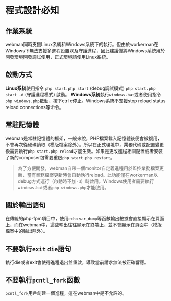 # 程式設計必知

## 作業系統
webman同時支援Linux系統和Windows系統下的執行。但由於workerman在Windows下無法支援多進程設置以及守護進程，因此建議僅將Windows系統用於開發環境開發調試使用，正式環境請使用Linux系統。

## 啟動方式
**Linux系統**使用指令 `php start.php start` (debug調試模式) `php start.php start -d` (守護進程模式) 啟動。
**Windows系統**執行`windows.bat`或者使用指令 `php windows.php`啟動，按下ctrl c停止。Windows系統不支援stop reload status reload connections等命令。

## 常駐記憶體
webman是常駐記憶體的框架，一般來說，PHP檔案載入記憶體後便會被複用，不會再次從硬碟讀取（模版檔案除外）。所以在正式環境中，業務代碼或配置變更後需要執行`php start.php reload`才能生效。如果是更改進程相關配置或者安裝了新的composer包需要重啟`php start.php restart`。

> 為了方便開發，webman自帶一個monitor自定義進程用於監控業務檔案更新，當有業務檔案更新時會自動執行reload。此功能僅在workerman以debug方式運行（啟動時不加`-d`）時啟用。Windows使用者需要執行`windows.bat`或者`php windows.php`才能啟用。

## 關於輸出語句
在傳統的php-fpm項目中，使用`echo` `var_dump`等函數輸出數據會直接顯示在頁面上，而在webman中，這些輸出往往顯示在終端上，並不會顯示在頁面中（模版檔案中的輸出除外）。

## 不要執行`exit` `die`語句
執行die或者exit會使得進程退出並重啟，導致當前請求無法被正確響應。

## 不要執行`pcntl_fork`函數
`pcntl_fork`用戶創建一個進程，這在webman中是不允許的。
